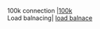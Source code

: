 100k connection |[100k](https://www.percona.com/blog/2019/02/25/mysql-challenge-100k-connections/) <br/>
Load balnacing| [load balnace](https://docs.gitlab.com/ee/administration/database_load_balancing.html) <br/>
